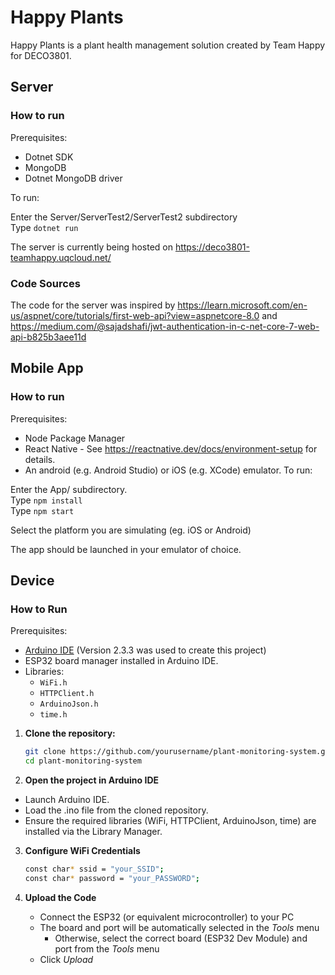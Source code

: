 
# Happy Plants #

Happy Plants is a plant health management solution created by Team Happy for DECO3801.


## Server ##

### How to run ###

Prerequisites:
* Dotnet SDK
* MongoDB
* Dotnet MongoDB driver

To run:

Enter the Server/ServerTest2/ServerTest2 subdirectory \
Type `dotnet run`

The server is currently being hosted on https://deco3801-teamhappy.uqcloud.net/

### Code Sources ###

The code for the server was inspired by 
https://learn.microsoft.com/en-us/aspnet/core/tutorials/first-web-api?view=aspnetcore-8.0
and https://medium.com/@sajadshafi/jwt-authentication-in-c-net-core-7-web-api-b825b3aee11d

## Mobile App ##    

### How to run ###

Prerequisites:
* Node Package Manager
* React Native - See https://reactnative.dev/docs/environment-setup for details.
* An android (e.g. Android Studio) or iOS (e.g. XCode) emulator.
To run:

Enter the App/ subdirectory. \
Type `npm install` \
Type `npm start` 

Select the platform you are simulating (eg. iOS or Android)

The app should be launched in your emulator of choice.

## Device ##

### How to Run ### 
Prerequisites:
- [Arduino IDE](https://www.arduino.cc/en/software) (Version 2.3.3 was used to create this project)
- ESP32 board manager installed in Arduino IDE.
- Libraries:
  - `WiFi.h`
  - `HTTPClient.h`
  - `ArduinoJson.h`
  - `time.h`



1. **Clone the repository:**

   ```bash
   git clone https://github.com/yourusername/plant-monitoring-system.git
   cd plant-monitoring-system
   ```

2. **Open the project in Arduino IDE**
- Launch Arduino IDE.
- Load the .ino file from the cloned repository.
- Ensure the required libraries (WiFi, HTTPClient, ArduinoJson, time) are installed via the Library Manager.

3. **Configure WiFi Credentials**

   ```bash
   const char* ssid = "your_SSID";
   const char* password = "your_PASSWORD";
   ```

4. **Upload the Code**
   - Connect the ESP32 (or equivalent microcontroller) to your PC
   - The board and port will be automatically selected in the *Tools* menu
     - Otherwise, select the correct board (ESP32 Dev Module) and port from the *Tools* menu
   - Click *Upload*